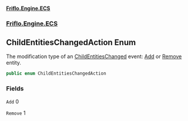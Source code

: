 #### [Friflo.Engine.ECS](index.md 'index')
### [Friflo.Engine.ECS](Friflo.Engine.ECS.md 'Friflo.Engine.ECS')

## ChildEntitiesChangedAction Enum

The modification type of an [ChildEntitiesChanged](ChildEntitiesChanged.md 'Friflo.Engine.ECS.ChildEntitiesChanged') event: [Add](ChildEntitiesChangedAction.md#Friflo.Engine.ECS.ChildEntitiesChangedAction.Add 'Friflo.Engine.ECS.ChildEntitiesChangedAction.Add') or [Remove](ChildEntitiesChangedAction.md#Friflo.Engine.ECS.ChildEntitiesChangedAction.Remove 'Friflo.Engine.ECS.ChildEntitiesChangedAction.Remove') entity.

```csharp
public enum ChildEntitiesChangedAction
```
### Fields

<a name='Friflo.Engine.ECS.ChildEntitiesChangedAction.Add'></a>

`Add` 0

<a name='Friflo.Engine.ECS.ChildEntitiesChangedAction.Remove'></a>

`Remove` 1